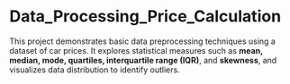 # Data_Processing_Price_Calculation
This project demonstrates basic data preprocessing techniques using a dataset of car prices. It explores statistical measures such as **mean, median, mode, quartiles, interquartile range (IQR)**, and **skewness**, and visualizes data distribution to identify outliers.
